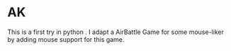 # AK
This is a first try in python .
I adapt a AirBattle Game for some mouse-liker by adding mouse support for this game.
